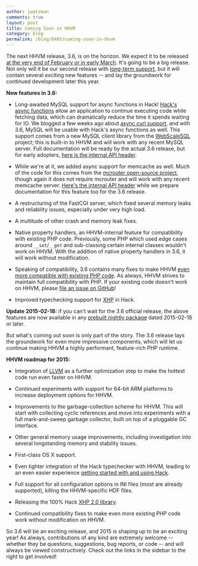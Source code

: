 ```yaml
---
author: jwatzman
comments: true
layout: post
title: Coming Soon in HHVM
category: blog
permalink: /blog/8405/coming-soon-in-hhvm
---
```


The next HHVM release, 3.6, is on the horizon. We expect it to be released [at the very end of February or in early March](https://github.com/facebook/hhvm/wiki/Release%20Schedule). It's going to be a big release. Not only will it be our second release with [long-term support](https://github.com/facebook/hhvm/wiki/Long-term-support-%28LTS%29), but it will contain several exciting new features -- and lay the groundwork for continued development later this year.

<!--truncate-->

**New features in 3.6:**


  * Long-awaited MySQL support for async functions in Hack! [Hack's async functions](http://docs.hhvm.com/manual/en/hack.async.php) allow an application to continue executing code while fetching data, which can dramatically reduce the time it spends waiting for IO. We blogged a few weeks ago about [async curl support](http://hhvm.com/blog/7091/async-cooperative-multitasking-for-hack), and with 3.6, MySQL will be usable with Hack's async functions as well. This support comes from a new MySQL client library from the [WebScaleSQL](http://webscalesql.org/) project; this is built-in to HHVM and will work with any recent MySQL server. Full documentation will be ready by the actual 3.6 release, but for early adopters, [here is the internal API header](https://github.com/facebook/hhvm/blob/master/hphp/runtime/ext/async_mysql/ext_async_mysql.php).

  * While we're at it, we added async support for memcache as well. Much of the code for this comes from the [mcrouter open-source project](https://github.com/facebook/mcrouter), though again it does not require mcrouter and will work with any recent memcache server. [Here's the internal API header](https://github.com/facebook/hhvm/blob/master/hphp/runtime/ext/mcrouter/ext_mcrouter.php) while we prepare documentation for this feature too for the 3.6 release.

  * A restructuring of the FastCGI server, which fixed several memory leaks and reliability issues, especially under very high load.

  * A multitude of other crash and memory leak fixes.

  * Native property handlers, an HHVM-internal feature for compatibility with existing PHP code. Previously, some PHP which used edge cases around `__set`/`__get` and sub-classing certain internal classes wouldn't work on HHVM. With the addition of native property handlers in 3.6, it will work without modification.

  * Speaking of compatibility, 3.6 contains many fixes to make HHVM [even more compatible with existing PHP code](http://www.hhvm.com/frameworks/). As always, HHVM strives to maintain full compatibility with PHP. If your existing code doesn't work on HHVM, please [file an issue on GitHub](https://github.com/facebook/hhvm/issues)!

  * Improved typechecking support for [XHP](http://docs.hhvm.com/manual/en/hack.xhp.php) in Hack.


**Update 2015-02-18:** if you can't wait for the 3.6 official release, the above features are now available in any [prebuilt nightly package](https://github.com/facebook/hhvm/wiki/Prebuilt%20Packages%20for%20HHVM) dated 2015-02-18 or later.

But what's coming out soon is only part of the story. The 3.6 release lays the groundwork for even more impressive components, which will let us continue making HHVM a highly performant, feature-rich PHP runtime.

**HHVM roadmap for 2015:**





  * Integration of [LLVM](http://llvm.org/) as a further optimization step to make the hottest code run even faster on HHVM.

  * Continued experiments with support for 64-bit ARM platforms to increase deployment options for HHVM.

  * Improvements to the garbage-collection scheme for HHVM. This will start with collecting cyclic references and move into experiments with a full mark-and-sweep garbage collector, built on top of a pluggable GC interface.

  * Other general memory usage improvements, including investigation into several longstanding memory and stability issues.

  * First-class OS X support.

  * Even tighter integration of the Hack typechecker with HHVM, leading to an even easier experience [getting started with and using Hack](http://docs.hhvm.com/manual/en/install.hack.bootstrapping.php).

  * Full support for all configuration options in INI files (most are already supported), killing the HHVM-specific HDF files.

  * Releasing the 100% Hack [XHP 2.0 library](https://github.com/facebook/xhp-lib).

  * Continued compatibility fixes to make even more existing PHP code work without modification on HHVM.


So 3.6 will be an exciting release, and 2015 is shaping up to be an exciting year! As always, contributions of any kind are extremely welcome -- whether they be questions, suggestions, bug reports, or code -- and will always be viewed constructively. Check out the links in the sidebar to the right to get involved!
